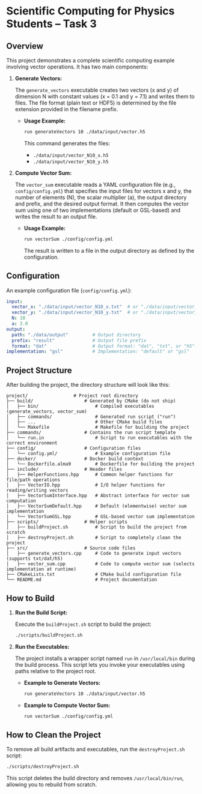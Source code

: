 # Scientific Computing for Physics Students – Task 3

## Overview

This project demonstrates a complete scientific computing example involving vector operations. It has two main components:

1. **Generate Vectors:**  

   The `generate_vectors` executable creates two vectors (x and y) of dimension N with constant values (x = 0.1 and y = 7.1) and writes them to files. The file format (plain text or HDF5) is determined by the file extension provided in the filename prefix.

   - **Usage Example:**  

     ```bash
     run generateVectors 10 ./data/input/vector.h5
     ```

     This command generates the files:

     - `./data/input/vector_N10_x.h5`
     - `./data/input/vector_N10_y.h5`

2. **Compute Vector Sum:**  

   The `vector_sum` executable reads a YAML configuration file (e.g., `config/config.yml`) that specifies the input files for vectors x and y, the number of elements (N), the scalar multiplier (a), the output directory and prefix, and the desired output format. It then computes the vector sum using one of two implementations (default or GSL-based) and writes the result to an output file.

   - **Usage Example:**  

     ```bash
     run vectorSum ./config/config.yml
     ```

     The result is written to a file in the output directory as defined by the configuration.

## Configuration

An example configuration file (`config/config.yml`):

```yaml
input:
  vector_x: "./data/input/vector_N10_x.txt"  # or "./data/input/vector_N10_x.h5"
  vector_y: "./data/input/vector_N10_y.txt"  # or "./data/input/vector_N10_y.h5"
  N: 10
  a: 3.0
output:
  path: "./data/output"         # Output directory
  prefix: "result"              # Output file prefix
  format: "dat"                 # Output format: "dat", "txt", or "h5"
implementation: "gsl"           # Implementation: "default" or "gsl"
```

## Project Structure

After building the project, the directory structure will look like this:

```plaintext
project/                 # Project root directory
├── build/                   # Generated by CMake (do not ship)
│   ├── bin/                     # Compiled executables (generate_vectors, vector_sum)
│   ├── commands/                # Generated run script ("run")
│   ├── ...                      # Other CMake build files
│   └── Makefile                 # Makefile for building the project
├── commands/                # Contains the run script template
│   └── run.in                   # Script to run executables with the correct environment
├── config/                  # Configuration files
│   └── config.yml/              # Example configuration file
├── docker/                  # Docker build context
│   └── Dockerfile.alma9         # Dockerfile for building the project
├── include/                 # Header files
│   ├── HelperFunctions.hpp      # Common helper functions for file/path operations
│   ├── VectorIO.hpp             # I/O helper functions for reading/writing vectors
│   ├── VectorSumInterface.hpp   # Abstract interface for vector sum computation
│   ├── VectorSumDefault.hpp     # Default (elementwise) vector sum implementation
│   └── VectorSumGSL.hpp         # GSL-based vector sum implementation
├── scripts/                 # Helper scripts
│   ├── buildProject.sh          # Script to build the project from scratch
│   ├── destroyProject.sh        # Script to completely clean the project
├── src/                     # Source code files
│   ├── generate_vectors.cpp     # Code to generate input vectors (supports txt/dat/h5)
│   ├── vector_sum.cpp           # Code to compute vector sum (selects implementation at runtime)
├── CMakeLists.txt               # CMake build configuration file
└── README.md                    # Project documentation
```

## How to Build

1. **Run the Build Script:**  

   Execute the `buildProject.sh` script to build the project:

   ```bash
   ./scripts/buildProject.sh
   ```

2. **Run the Executables:**

   The project installs a wrapper script named `run` in `/usr/local/bin` during the build process. This script lets you invoke your executables using paths relative to the project root.

   - **Example to Generate Vectors:**

     ```bash
     run generateVectors 10 ./data/input/vector.h5
     ```

   - **Example to Compute Vector Sum:**

     ```bash
     run vectorSum ./config/config.yml
     ```

## How to Clean the Project

To remove all build artifacts and executables, run the `destroyProject.sh` script:

```bash
./scripts/destroyProject.sh
```

This script deletes the build directory and removes `/usr/local/bin/run`, allowing you to rebuild from scratch.